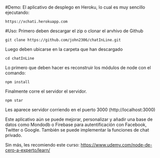 #Demo:
El aplicativo de desplego en Heroku, lo cual es muy sencillo ejecutando:
```
https://xchati.herokuapp.com
```

#Uso:
Primero deben descargar el zip o clonar el arvhivo de Github
```
git clone https://github.com/john2306/chatInLine.git
```
Luego deben ubicarse en la carpeta que han descargado 
```
cd chatInLine
```
Lo primero que deben hacer es reconstruir los módulos de node con el comando:

```
npm install
```
Finalmente corre el servidor el servidor.
```
npm star
```
Les aparece servidor corriendo en el puerto 3000 (http://localhost:3000)

Este aplicativo aún se puede mejorar, personalizar y añadir una base de datos
como Mondodb o Firebase para autentificación con Facebook, Twitter o Google.
También se puede implementar la funciones de chat privado.

Sin más, les recomiendo este curso: https://www.udemy.com/node-de-cero-a-experto/learn/